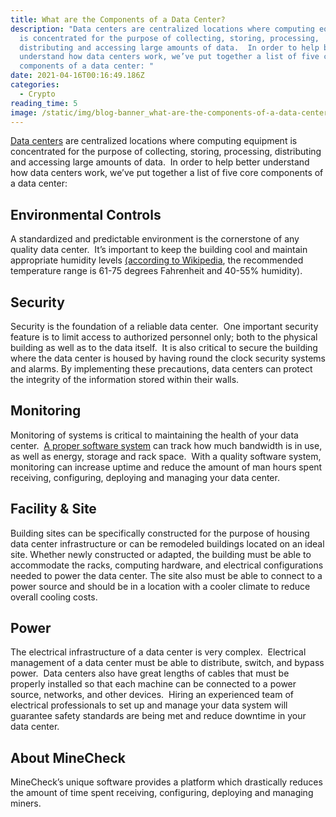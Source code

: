 ```yaml
---
title: What are the Components of a Data Center?
description: "Data centers are centralized locations where computing equipment
  is concentrated for the purpose of collecting, storing, processing,
  distributing and accessing large amounts of data.  In order to help better
  understand how data centers work, we’ve put together a list of five core
  components of a data center: "
date: 2021-04-16T00:16:49.186Z
categories:
  - Crypto
reading_time: 5
image: /static/img/blog-banner_what-are-the-components-of-a-data-center_.jpg
---
```

[Data centers](https://computer.howstuffworks.com/data-centers1.htm) are centralized locations where computing equipment is concentrated for the purpose of collecting, storing, processing, distributing and accessing large amounts of data.  In order to help better understand how data centers work, we’ve put together a list of five core components of a data center:

## Environmental Controls

A standardized and predictable environment is the cornerstone of any quality data center.  It’s important to keep the building cool and maintain appropriate humidity levels [(according to Wikipedia](https://en.wikipedia.org/wiki/Data_center#Environmental_control), the recommended temperature range is 61-75 degrees Fahrenheit and 40-55% humidity).

## Security

Security is the foundation of a reliable data center.  One important security feature is to limit access to authorized personnel only; both to the physical building as well as to the data itself.  It is also critical to secure the building where the data center is housed by having round the clock security systems and alarms. By implementing these precautions, data centers can protect the integrity of the information stored within their walls.

## Monitoring

Monitoring of systems is critical to maintaining the health of your data center.  [A proper software system](https://www.minecheck.com/about/) can track how much bandwidth is in use, as well as energy, storage and rack space.  With a quality software system, monitoring can increase uptime and reduce the amount of man hours spent receiving, configuring, deploying and managing your data center.

## Facility & Site

Building sites can be specifically constructed for the purpose of housing data center infrastructure or can be remodeled buildings located on an ideal site.  Whether newly constructed or adapted, the building must be able to accommodate the racks, computing hardware, and electrical configurations needed to power the data center.  The site also must be able to connect to a power source and should be in a location with a cooler climate to reduce overall cooling costs. 

## Power

The electrical infrastructure of a data center is very complex.  Electrical management of a data center must be able to distribute, switch, and bypass power.  Data centers also have great lengths of cables that must be properly installed so that each machine can be connected to a power source, networks, and other devices.  Hiring an experienced team of electrical professionals to set up and manage your data system will guarantee safety standards are being met and reduce downtime in your data center.

## About MineCheck

MineCheck’s unique software provides a platform which drastically reduces the amount of time spent receiving, configuring, deploying and managing miners.